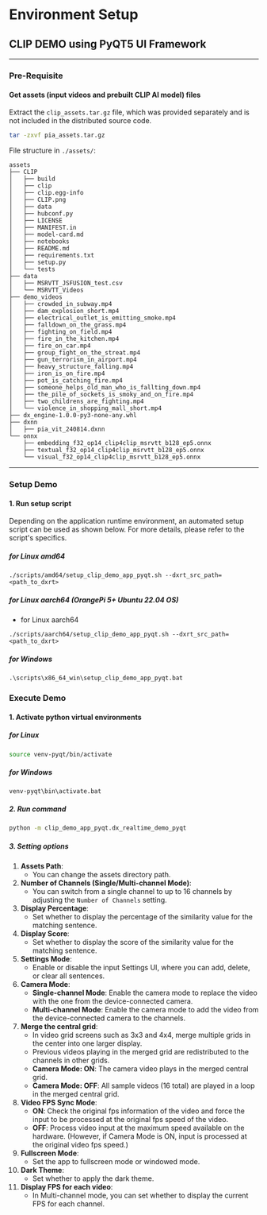 # Environment Setup

## CLIP DEMO using PyQT5 UI Framework

---
### Pre-Requisite
#### Get assets (input videos and prebuilt CLIP AI model) files
Extract the `clip_assets.tar.gz` file, which was provided separately and is not included in the distributed source code.

```bash
tar -zxvf pia_assets.tar.gz 
```
File structure in `./assets/`:
```
assets
├── CLIP
│   ├── build
│   ├── clip
│   ├── clip.egg-info
│   ├── CLIP.png
│   ├── data
│   ├── hubconf.py
│   ├── LICENSE
│   ├── MANIFEST.in
│   ├── model-card.md
│   ├── notebooks
│   ├── README.md
│   ├── requirements.txt
│   ├── setup.py
│   └── tests
├── data
│   ├── MSRVTT_JSFUSION_test.csv
│   └── MSRVTT_Videos
├── demo_videos
│   ├── crowded_in_subway.mp4
│   ├── dam_explosion_short.mp4
│   ├── electrical_outlet_is_emitting_smoke.mp4
│   ├── falldown_on_the_grass.mp4
│   ├── fighting_on_field.mp4
│   ├── fire_in_the_kitchen.mp4
│   ├── fire_on_car.mp4
│   ├── group_fight_on_the_streat.mp4
│   ├── gun_terrorism_in_airport.mp4
│   ├── heavy_structure_falling.mp4
│   ├── iron_is_on_fire.mp4
│   ├── pot_is_catching_fire.mp4
│   ├── someone_helps_old_man_who_is_fallting_down.mp4
│   ├── the_pile_of_sockets_is_smoky_and_on_fire.mp4
│   ├── two_childrens_are_fighting.mp4
│   └── violence_in_shopping_mall_short.mp4
├── dx_engine-1.0.0-py3-none-any.whl
├── dxnn
│   ├── pia_vit_240814.dxnn
└── onnx
    ├── embedding_f32_op14_clip4clip_msrvtt_b128_ep5.onnx
    ├── textual_f32_op14_clip4clip_msrvtt_b128_ep5.onnx
    └── visual_f32_op14_clip4clip_msrvtt_b128_ep5.onnx
```

---
### Setup Demo
#### 1. Run setup script 
Depending on the application runtime environment, an automated setup script can be used as shown below. For more details, please refer to the script's specifics.
##### for Linux amd64
```
./scripts/amd64/setup_clip_demo_app_pyqt.sh --dxrt_src_path=<path_to_dxrt>
```

##### for Linux aarch64 (OrangePi 5+ Ubuntu 22.04 OS)
- for Linux aarch64 
```
./scripts/aarch64/setup_clip_demo_app_pyqt.sh --dxrt_src_path=<path_to_dxrt>
```

##### for Windows
```
.\scripts\x86_64_win\setup_clip_demo_app_pyqt.bat
```

### Execute Demo
#### 1. Activate python virtual environments
##### for Linux
```bash
source venv-pyqt/bin/activate
```
##### for Windows
```
venv-pyqt\bin\activate.bat
```

##### 2. Run command
```bash
python -m clip_demo_app_pyqt.dx_realtime_demo_pyqt
```

##### 3. Setting options
1. **Assets Path**:
    - You can change the assets directory path.
2. **Number of Channels (Single/Multi-channel Mode)**:
    - You can switch from a single channel to up to 16 channels by adjusting the `Number of Channels` setting.
3. **Display Percentage**:
    - Set whether to display the percentage of the similarity value for the matching sentence.
4. **Display Score**:
    - Set whether to display the score of the similarity value for the matching sentence.
5. **Settings Mode**:
    - Enable or disable the input Settings UI, where you can add, delete, or clear all sentences.
6. **Camera Mode**:
    - **Single-channel Mode**: Enable the camera mode to replace the video with the one from the device-connected camera.
    - **Multi-channel Mode**: Enable the camera mode to add the video from the device-connected camera to the channels.
7. **Merge the central grid**:
    - In video grid screens such as 3x3 and 4x4, merge multiple grids in the center into one larger display.
    - Previous videos playing in the merged grid are redistributed to the channels in other grids.
    - **Camera Mode: ON**: The camera video plays in the merged central grid.
    - **Camera Mode: OFF**: All sample videos (16 total) are played in a loop in the merged central grid.
8. **Video FPS Sync Mode**:
    - **ON**: Check the original fps information of the video and force the input to be processed at the original fps speed of the video.
    - **OFF**: Process video input at the maximum speed available on the hardware. (However, if Camera Mode is ON, input is processed at the original video fps speed.)
9. **Fullscreen Mode**:
    - Set the app to fullscreen mode or windowed mode.
10. **Dark Theme**:
    - Set whether to apply the dark theme.
11. **Display FPS for each video**:
    - In Multi-channel mode, you can set whether to display the current FPS for each channel.
